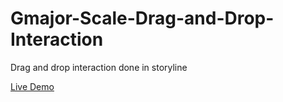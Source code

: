 # Gmajor-Scale-Drag-and-Drop-Interaction
Drag and drop interaction done in storyline


<a href="https://daniellelyle.s3.eu-central-1.amazonaws.com/gmajor/story.html">Live Demo</a>
